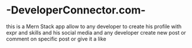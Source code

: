 # -DeveloperConnector.com-
this is a Mern Stack app allow to any developer to create his profile with expr and skills and his social media and any developer create new post or comment on specific post or give it  a like  
